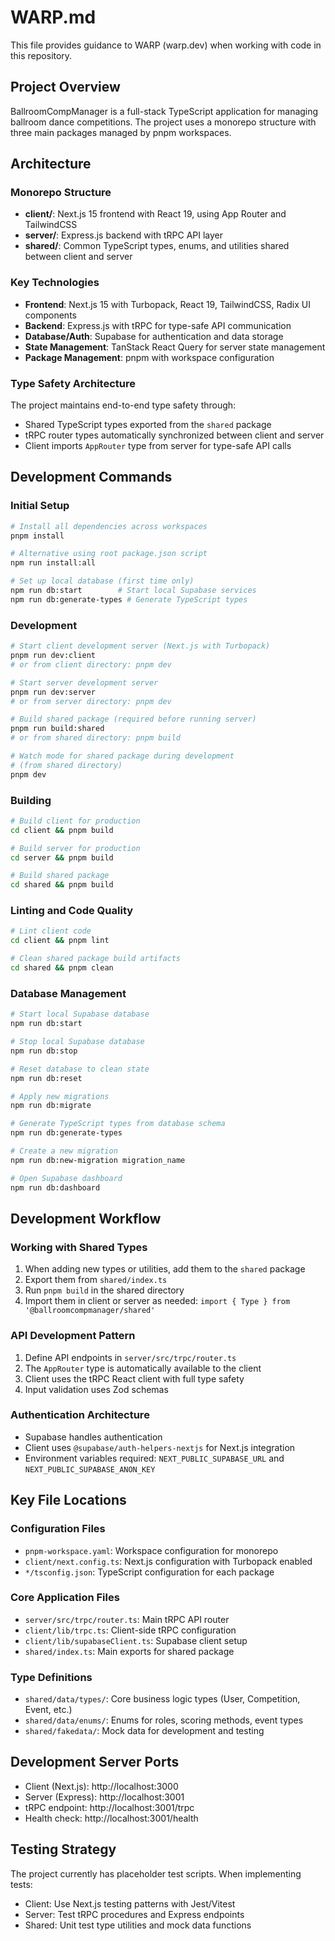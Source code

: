 # WARP.md

This file provides guidance to WARP (warp.dev) when working with code in this repository.

## Project Overview

BallroomCompManager is a full-stack TypeScript application for managing ballroom dance competitions. The project uses a monorepo structure with three main packages managed by pnpm workspaces.

## Architecture

### Monorepo Structure
- **client/**: Next.js 15 frontend with React 19, using App Router and TailwindCSS
- **server/**: Express.js backend with tRPC API layer
- **shared/**: Common TypeScript types, enums, and utilities shared between client and server

### Key Technologies
- **Frontend**: Next.js 15 with Turbopack, React 19, TailwindCSS, Radix UI components
- **Backend**: Express.js with tRPC for type-safe API communication
- **Database/Auth**: Supabase for authentication and data storage
- **State Management**: TanStack React Query for server state management
- **Package Management**: pnpm with workspace configuration

### Type Safety Architecture
The project maintains end-to-end type safety through:
- Shared TypeScript types exported from the `shared` package
- tRPC router types automatically synchronized between client and server
- Client imports `AppRouter` type from server for type-safe API calls

## Development Commands

### Initial Setup
```bash
# Install all dependencies across workspaces
pnpm install

# Alternative using root package.json script
npm run install:all

# Set up local database (first time only)
npm run db:start        # Start local Supabase services
npm run db:generate-types # Generate TypeScript types
```

### Development
```bash
# Start client development server (Next.js with Turbopack)
pnpm run dev:client
# or from client directory: pnpm dev

# Start server development server
pnpm run dev:server  
# or from server directory: pnpm dev

# Build shared package (required before running server)
pnpm run build:shared
# or from shared directory: pnpm build

# Watch mode for shared package during development
# (from shared directory)
pnpm dev
```

### Building
```bash
# Build client for production
cd client && pnpm build

# Build server for production  
cd server && pnpm build

# Build shared package
cd shared && pnpm build
```

### Linting and Code Quality
```bash
# Lint client code
cd client && pnpm lint

# Clean shared package build artifacts
cd shared && pnpm clean
```

### Database Management
```bash
# Start local Supabase database
npm run db:start

# Stop local Supabase database
npm run db:stop

# Reset database to clean state
npm run db:reset

# Apply new migrations
npm run db:migrate

# Generate TypeScript types from database schema
npm run db:generate-types

# Create a new migration
npm run db:new-migration migration_name

# Open Supabase dashboard
npm run db:dashboard
```

## Development Workflow

### Working with Shared Types
1. When adding new types or utilities, add them to the `shared` package
2. Export them from `shared/index.ts`
3. Run `pnpm build` in the shared directory
4. Import them in client or server as needed: `import { Type } from '@ballroomcompmanager/shared'`

### API Development Pattern
1. Define API endpoints in `server/src/trpc/router.ts`
2. The `AppRouter` type is automatically available to the client
3. Client uses the tRPC React client with full type safety
4. Input validation uses Zod schemas

### Authentication Architecture
- Supabase handles authentication
- Client uses `@supabase/auth-helpers-nextjs` for Next.js integration
- Environment variables required: `NEXT_PUBLIC_SUPABASE_URL` and `NEXT_PUBLIC_SUPABASE_ANON_KEY`

## Key File Locations

### Configuration Files
- `pnpm-workspace.yaml`: Workspace configuration for monorepo
- `client/next.config.ts`: Next.js configuration with Turbopack enabled
- `*/tsconfig.json`: TypeScript configuration for each package

### Core Application Files
- `server/src/trpc/router.ts`: Main tRPC API router
- `client/lib/trpc.ts`: Client-side tRPC configuration
- `client/lib/supabaseClient.ts`: Supabase client setup
- `shared/index.ts`: Main exports for shared package

### Type Definitions
- `shared/data/types/`: Core business logic types (User, Competition, Event, etc.)
- `shared/data/enums/`: Enums for roles, scoring methods, event types
- `shared/fakedata/`: Mock data for development and testing

## Development Server Ports
- Client (Next.js): http://localhost:3000
- Server (Express): http://localhost:3001
- tRPC endpoint: http://localhost:3001/trpc
- Health check: http://localhost:3001/health

## Testing Strategy
The project currently has placeholder test scripts. When implementing tests:
- Client: Use Next.js testing patterns with Jest/Vitest
- Server: Test tRPC procedures and Express endpoints
- Shared: Unit test type utilities and mock data functions
